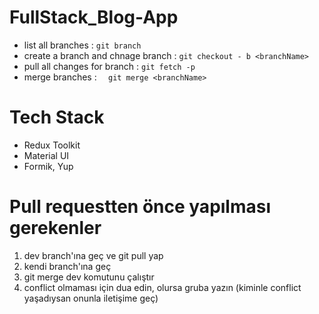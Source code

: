 # FullStack_Blog-App

- list all branches : `git branch`
- create a branch and chnage branch : `git checkout - b <branchName>`
- pull all changes for branch : `git fetch -p`
- merge branches : `  git merge <branchName>`

# Tech Stack

- Redux Toolkit
- Material UI
- Formik, Yup

# Pull requestten önce yapılması gerekenler

1. dev branch'ına geç ve git pull yap
2. kendi branch'ına geç
3. git merge dev komutunu çalıştır
4. conflict olmaması için dua edin, olursa gruba yazın (kiminle conflict yaşadıysan onunla iletişime geç)
